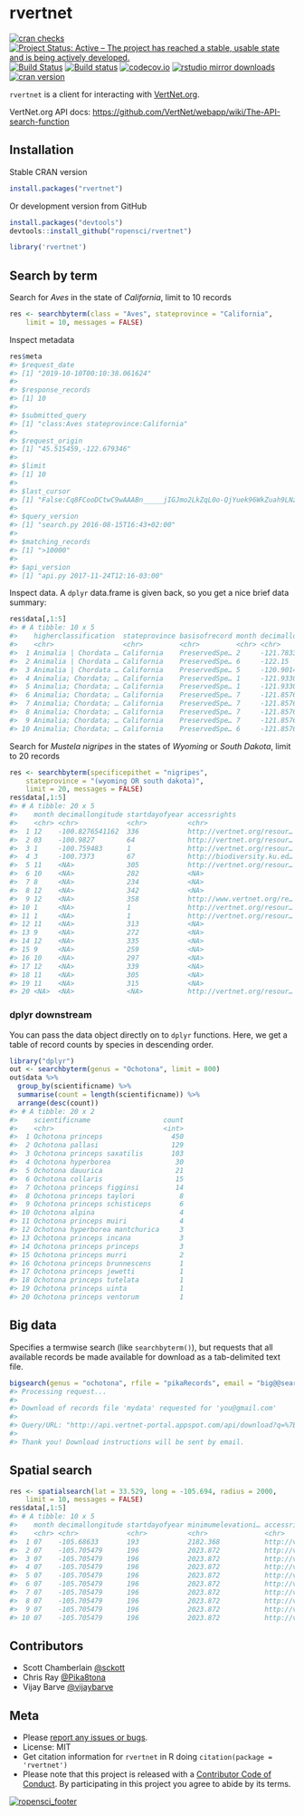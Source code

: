rvertnet
=======



[![cran checks](https://cranchecks.info/badges/worst/rvertnet)](https://cranchecks.info/pkgs/rvertnet)
[![Project Status: Active – The project has reached a stable, usable state and is being actively developed.](http://www.repostatus.org/badges/latest/active.svg)](http://www.repostatus.org/#active)
[![Build Status](https://travis-ci.org/ropensci/rvertnet.svg?branch=master)](https://travis-ci.org/ropensci/rvertnet)
[![Build status](https://ci.appveyor.com/api/projects/status/duyrffhdrstu840v?svg=true)](https://ci.appveyor.com/project/sckott/rvertnet)
[![codecov.io](https://codecov.io/github/ropensci/rvertnet/coverage.svg?branch=master)](https://codecov.io/github/ropensci/rvertnet?branch=master)
[![rstudio mirror downloads](http://cranlogs.r-pkg.org/badges/grand-total/rvertnet?color=2ECC71)](https://github.com/metacran/cranlogs.app)
[![cran version](http://www.r-pkg.org/badges/version/rvertnet)](https://cran.r-project.org/package=rvertnet)


`rvertnet` is a client for interacting with [VertNet.org](http://vertnet.org/).

VertNet.org API docs: <https://github.com/VertNet/webapp/wiki/The-API-search-function>

## Installation

Stable CRAN version


```r
install.packages("rvertnet")
```

Or development version from GitHub


```r
install.packages("devtools")
devtools::install_github("ropensci/rvertnet")
```


```r
library('rvertnet')
```

## Search by term

Search for _Aves_ in the state of _California_, limit to 10 records


```r
res <- searchbyterm(class = "Aves", stateprovince = "California",
    limit = 10, messages = FALSE)
```

Inspect metadata


```r
res$meta
#> $request_date
#> [1] "2019-10-10T00:10:38.061624"
#> 
#> $response_records
#> [1] 10
#> 
#> $submitted_query
#> [1] "class:Aves stateprovince:California"
#> 
#> $request_origin
#> [1] "45.515459,-122.679346"
#> 
#> $limit
#> [1] 10
#> 
#> $last_cursor
#> [1] "False:Cq8FCooDCtwC9wAAABn_____jIGJmo2LkZqL0o-QjYuek96WkZuah9LNz87M0s_H0s_H_wAA_3RtoKCZi4ygoP8AAP9dno-PmpGYlpGa_wAA_3N0bZaRm5qH_wAA_12biJz_AAD_c3Rtm5CcoJab_wAA_12cnozQkI2R0IqNkdKcnouek5CY0pyejNKQjZHSzs_Pzs7_AAD_c3-cnozQkI2R0IqNkdKcnouek5CY0pyejNKQjZHSzs_Pzs7_AAD__wD-__6MgYmajYuRmovSj5CNi56T3paRm5qH0s3PzszSz8fSz8f_AHRtoKCZi4ygoP8AXZ6Pj5qRmJaRmv8Ac3RtlpGbmof_AF2biJz_AHN0bZuQnKCWm_8AXZyejNCQjZHQio2R0pyei56TkJjSnJ6M0pCNkdLOz8_Ozv8Ac3-cnozQkI2R0IqNkdKcnouek5CY0pyejNKQjZHSzs_Pzs7_AP_-EAohBN0EkB08Gxk5AAAAAOb___9IClAAWgsJqvR3VAbTv8MQA2DAzfKOBhINRG9jdW1lbnRJbmRleBruAShBTkQgKElTICJjdXN0b21lcl9uYW1lIiAiYXBwZW5naW5lIikgKElTICJncm91cF9uYW1lIiAic352ZXJ0bmV0LXBvcnRhbCIpIChJUyAibmFtZXNwYWNlIiAiaW5kZXgtMjAxMy0wOC0wOCIpIChJUyAiaW5kZXhfbmFtZSIgImR3YyIpIChBTkQgKE9SIChRVCAiQXZlcyIgInJ0ZXh0X2NsYXNzIikgKElTICJyYXRvbV9jbGFzcyIgImF2ZXMiKSkgKFFUICJDYWxpZm9ybmlhIiAicnRleHRfc3RhdGVwcm92aW5jZSIpKSk6GQoMKE4gb3JkZXJfaWQpEAEZAAAAAAAA8P9KBQgAQOgH"
#> 
#> $query_version
#> [1] "search.py 2016-08-15T16:43+02:00"
#> 
#> $matching_records
#> [1] ">10000"
#> 
#> $api_version
#> [1] "api.py 2017-11-24T12:16-03:00"
```

Inspect data. A `dplyr` data.frame is given back, so you get a nice brief data summary:


```r
res$data[,1:5]
#> # A tibble: 10 x 5
#>    higherclassification  stateprovince basisofrecord month decimallongitude
#>    <chr>                 <chr>         <chr>         <chr> <chr>           
#>  1 Animalia | Chordata … California    PreservedSpe… 2     -121.7833       
#>  2 Animalia | Chordata … California    PreservedSpe… 6     -122.15         
#>  3 Animalia | Chordata … California    PreservedSpe… 5     -120.9014       
#>  4 Animalia; Chordata; … California    PreservedSpe… 1     -121.93300      
#>  5 Animalia; Chordata; … California    PreservedSpe… 1     -121.93300      
#>  6 Animalia; Chordata; … California    PreservedSpe… 7     -121.85760      
#>  7 Animalia; Chordata; … California    PreservedSpe… 7     -121.85760      
#>  8 Animalia; Chordata; … California    PreservedSpe… 7     -121.85760      
#>  9 Animalia; Chordata; … California    PreservedSpe… 7     -121.85760      
#> 10 Animalia; Chordata; … California    PreservedSpe… 6     -121.85760
```

Search for _Mustela nigripes_ in the states of _Wyoming_ or _South Dakota_, limit to 20 records


```r
res <- searchbyterm(specificepithet = "nigripes",
    stateprovince = "(wyoming OR south dakota)", 
    limit = 20, messages = FALSE)
res$data[,1:5]
#> # A tibble: 20 x 5
#>    month decimallongitude startdayofyear accessrights               kingdom
#>    <chr> <chr>            <chr>          <chr>                      <chr>  
#>  1 12    -100.8276541162  336            http://vertnet.org/resour… Animal…
#>  2 03    -100.9827        64             http://vertnet.org/resour… Animal…
#>  3 1     -100.759483      1              http://vertnet.org/resour… Animal…
#>  4 3     -100.7373        67             http://biodiversity.ku.ed… Animal…
#>  5 11    <NA>             305            http://vertnet.org/resour… Animal…
#>  6 10    <NA>             282            <NA>                       Animal…
#>  7 8     <NA>             234            <NA>                       Animal…
#>  8 12    <NA>             342            <NA>                       Animal…
#>  9 12    <NA>             358            http://www.vertnet.org/re… Animal…
#> 10 1     <NA>             1              http://vertnet.org/resour… Animal…
#> 11 1     <NA>             1              http://vertnet.org/resour… Animal…
#> 12 11    <NA>             313            <NA>                       Animal…
#> 13 9     <NA>             272            <NA>                       Animal…
#> 14 12    <NA>             335            <NA>                       Animal…
#> 15 9     <NA>             259            <NA>                       Animal…
#> 16 10    <NA>             297            <NA>                       Animal…
#> 17 12    <NA>             339            <NA>                       Animal…
#> 18 11    <NA>             305            <NA>                       Animal…
#> 19 11    <NA>             315            <NA>                       Animal…
#> 20 <NA>  <NA>             <NA>           http://vertnet.org/resour… Animal…
```

### dplyr downstream

You can pass the data object directly on to `dplyr` functions. Here, we get a table of record counts by species in descending order.


```r
library("dplyr")
out <- searchbyterm(genus = "Ochotona", limit = 800)
out$data %>%
  group_by(scientificname) %>%
  summarise(count = length(scientificname)) %>%
  arrange(desc(count))
#> # A tibble: 20 x 2
#>    scientificname                  count
#>    <chr>                           <int>
#>  1 Ochotona princeps                 450
#>  2 Ochotona pallasi                  129
#>  3 Ochotona princeps saxatilis       103
#>  4 Ochotona hyperborea                30
#>  5 Ochotona dauurica                  21
#>  6 Ochotona collaris                  15
#>  7 Ochotona princeps figginsi         14
#>  8 Ochotona princeps taylori           8
#>  9 Ochotona princeps schisticeps       6
#> 10 Ochotona alpina                     4
#> 11 Ochotona princeps muiri             4
#> 12 Ochotona hyperborea mantchurica     3
#> 13 Ochotona princeps incana            3
#> 14 Ochotona princeps princeps          3
#> 15 Ochotona princeps murri             2
#> 16 Ochotona princeps brunnescens       1
#> 17 Ochotona princeps jewetti           1
#> 18 Ochotona princeps tutelata          1
#> 19 Ochotona princeps uinta             1
#> 20 Ochotona princeps ventorum          1
```


## Big data

Specifies a termwise search (like `searchbyterm()`), but requests that all available records be made available for download as a tab-delimited text file.


```r
bigsearch(genus = "ochotona", rfile = "pikaRecords", email = "big@@search.luv")
#> Processing request...
#>
#> Download of records file 'mydata' requested for 'you@gmail.com'
#>
#> Query/URL: "http://api.vertnet-portal.appspot.com/api/download?q=%7B%22q%22:%22genus:ochotona%22,%22n%22:%22mydata%22,%22e%22:%22you@gmail.com%22%7D"
#>
#> Thank you! Download instructions will be sent by email.
```

## Spatial search


```r
res <- spatialsearch(lat = 33.529, long = -105.694, radius = 2000,
    limit = 10, messages = FALSE)
res$data[,1:5]
#> # A tibble: 10 x 5
#>    month decimallongitude startdayofyear minimumelevationi… accessrights   
#>    <chr> <chr>            <chr>          <chr>              <chr>          
#>  1 07    -105.68633       193            2182.368           http://vertnet…
#>  2 07    -105.705479      196            2023.872           http://vertnet…
#>  3 07    -105.705479      196            2023.872           http://vertnet…
#>  4 07    -105.705479      196            2023.872           http://vertnet…
#>  5 07    -105.705479      196            2023.872           http://vertnet…
#>  6 07    -105.705479      196            2023.872           http://vertnet…
#>  7 07    -105.705479      196            2023.872           http://vertnet…
#>  8 07    -105.705479      196            2023.872           http://vertnet…
#>  9 07    -105.705479      196            2023.872           http://vertnet…
#> 10 07    -105.705479      196            2023.872           http://vertnet…
```

## Contributors

* Scott Chamberlain [@sckott](https://github.com/sckott)
* Chris Ray [@Pika8tona](https://github.com/Pika8tona)
* Vijay Barve [@vijaybarve](https://github.com/vijaybarve)

## Meta

* Please [report any issues or bugs](https://github.com/ropensci/rvertnet/issues).
* License: MIT
* Get citation information for `rvertnet` in R doing `citation(package = 'rvertnet')`
* Please note that this project is released with a [Contributor Code of Conduct](CODE_OF_CONDUCT.md).
By participating in this project you agree to abide by its terms.

[![ropensci_footer](https://ropensci.org/public_images/github_footer.png)](https://ropensci.org)
